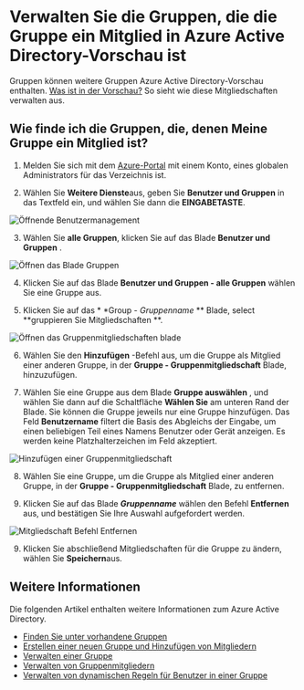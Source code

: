 <properties
    pageTitle="Verwalten die Gruppen die Gruppe ein Mitglied in Azure Active Directory-Vorschau ist | Microsoft Azure"
    description="Gruppen können weitere Gruppen Azure Active Directory enthalten. So sieht wie diese Mitgliedschaften verwalten aus."
    services="active-directory"
    documentationCenter=""
    authors="curtand"
    manager="femila"
    editor=""/>

<tags
    ms.service="active-directory"
    ms.workload="identity"
    ms.tgt_pltfrm="na"
    ms.devlang="na"
    ms.topic="article"
    ms.date="09/12/2016"
    ms.author="curtand"/>


# <a name="manage-the-groups-your-group-is-a-member-of-in-azure-active-directory-preview"></a>Verwalten Sie die Gruppen, die die Gruppe ein Mitglied in Azure Active Directory-Vorschau ist

Gruppen können weitere Gruppen Azure Active Directory-Vorschau enthalten. [Was ist in der Vorschau?](active-directory-preview-explainer.md) So sieht wie diese Mitgliedschaften verwalten aus.

## <a name="how-do-i-find-the-groups-my-group-is-a-member-of"></a>Wie finde ich die Gruppen, die, denen Meine Gruppe ein Mitglied ist?

1.  Melden Sie sich mit dem [Azure-Portal](https://portal.azure.com) mit einem Konto, eines globalen Administrators für das Verzeichnis ist.

2.  Wählen Sie **Weitere Dienste**aus, geben Sie **Benutzer und Gruppen** in das Textfeld ein, und wählen Sie dann die **EINGABETASTE**.

  ![Öffnende Benutzermanagement](./media/active-directory-groups-membership-azure-portal/search-user-management.png)

3.  Wählen Sie **alle Gruppen**, klicken Sie auf das Blade **Benutzer und Gruppen** .

  ![Öffnen das Blade Gruppen](./media/active-directory-groups-membership-azure-portal/view-groups-blade.png)

4. Klicken Sie auf das Blade **Benutzer und Gruppen - alle Gruppen** wählen Sie eine Gruppe aus.

5. Klicken Sie auf das * *Group - *Gruppenname* ** Blade, select **gruppieren Sie Mitgliedschaften **.

  ![Öffnen das Gruppenmitgliedschaften blade](./media/active-directory-groups-membership-azure-portal/group-membership-blade.png)

6. Wählen Sie den **Hinzufügen** -Befehl aus, um die Gruppe als Mitglied einer anderen Gruppe, in der **Gruppe - Gruppenmitgliedschaft** Blade, hinzuzufügen.

7. Wählen Sie eine Gruppe aus dem Blade **Gruppe auswählen** , und wählen Sie dann auf die Schaltfläche **Wählen Sie** am unteren Rand der Blade. Sie können die Gruppe jeweils nur eine Gruppe hinzufügen. Das Feld **Benutzername** filtert die Basis des Abgleichs der Eingabe, um einen beliebigen Teil eines Namens Benutzer oder Gerät anzeigen. Es werden keine Platzhalterzeichen im Feld akzeptiert.

  ![Hinzufügen einer Gruppenmitgliedschaft](./media/active-directory-groups-membership-azure-portal/add-group-membership.png)

8. Wählen Sie eine Gruppe, um die Gruppe als Mitglied einer anderen Gruppe, in der **Gruppe - Gruppenmitgliedschaft** Blade, zu entfernen.

9. Klicken Sie auf das Blade ***Gruppenname*** wählen den Befehl **Entfernen** aus, und bestätigen Sie Ihre Auswahl aufgefordert werden.

  ![Mitgliedschaft Befehl Entfernen](./media/active-directory-groups-membership-azure-portal/remove-group-membership.png)

9. Klicken Sie abschließend Mitgliedschaften für die Gruppe zu ändern, wählen Sie **Speichern**aus.


## <a name="additional-information"></a>Weitere Informationen

Die folgenden Artikel enthalten weitere Informationen zum Azure Active Directory.

* [Finden Sie unter vorhandene Gruppen](active-directory-groups-view-azure-portal.md)
* [Erstellen einer neuen Gruppe und Hinzufügen von Mitgliedern](active-directory-groups-create-azure-portal.md)
* [Verwalten einer Gruppe](active-directory-groups-settings-azure-portal.md)
* [Verwalten von Gruppenmitgliedern](active-directory-groups-members-azure-portal.md)
* [Verwalten von dynamischen Regeln für Benutzer in einer Gruppe](active-directory-groups-dynamic-membership-azure-portal.md)
